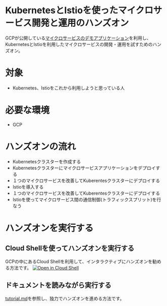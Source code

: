 KubernetesとIstioを使ったマイクロサービス開発と運用のハンズオン
==

GCPが公開している[マイクロサービスのデモアプリケーション](https://github.com/GoogleCloudPlatform/microservices-demo)を利用し、KubernetesとIstioを利用したマイクロサービスの開発・運用を試すためのハンズオン。

# 対象
* Kubernetes、Istioをこれから利用しようと思っている人

# 必要な環境
* GCP

# ハンズオンの流れ
* Kubernetesクラスターを作成する
* Kubernetesクラスターにマイクロサービスアプリケーションをデプロイする
* １つのマイクロサービスを改善してKuberentesクラスターにデプロイする
* Istioを導入する
* １つのマイクロサービスを改善してKuberentesクラスターにデプロイする
* Istioを使ってマイクロサービス間の通信制御(トラフィックスプリット)を行なう

# ハンズオンを実行する

## Cloud Shellを使ってハンズオンを実行する
GCPの中にあるCloud Shellを利用して、インタラクティブにハンズオンを勧める方法です。
[![Open in Cloud Shell](http://gstatic.com/cloudssh/images/open-btn.svg)](https://console.cloud.google.com/cloudshell/editor?cloudshell_git_repo=https%3A%2F%2Fgithub.com%2Fsamuraitaiga%2Fk8s-istio-handson.git&cloudshell_open_in_editor=tutorial.md&cloudshell_tutorial=tutorial.md)

## ドキュメントを読みながら実行する
[tutorial.md](https://github.com/samuraitaiga/k8s-istio-handson/tutorial.md)を参照し、独力でハンズオンを進める方法です。